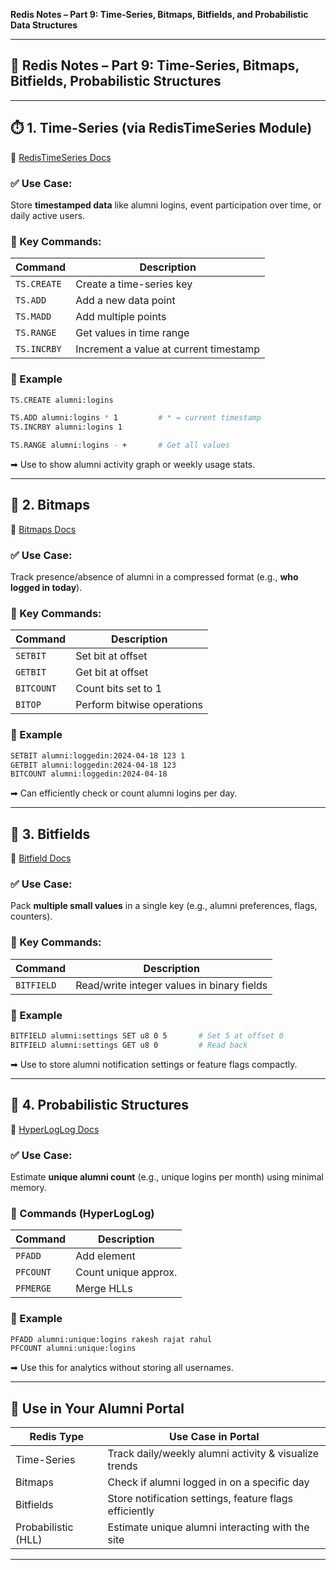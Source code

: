 **Redis Notes – Part 9: Time-Series, Bitmaps, Bitfields, and Probabilistic Data Structures**

---

## 📘 Redis Notes – Part 9: Time-Series, Bitmaps, Bitfields, Probabilistic Structures

---

## ⏱️ 1. Time-Series (via RedisTimeSeries Module)

🔗 [RedisTimeSeries Docs](https://redis.io/docs/latest/develop/data-types/timeseries/)

### ✅ Use Case:
Store **timestamped data** like alumni logins, event participation over time, or daily active users.

### 🔧 Key Commands:

| Command | Description |
|--------|-------------|
| `TS.CREATE` | Create a time-series key |
| `TS.ADD` | Add a new data point |
| `TS.MADD` | Add multiple points |
| `TS.RANGE` | Get values in time range |
| `TS.INCRBY` | Increment a value at current timestamp |

### 🧪 Example

```bash
TS.CREATE alumni:logins

TS.ADD alumni:logins * 1         # * = current timestamp
TS.INCRBY alumni:logins 1

TS.RANGE alumni:logins - +       # Get all values
```

➡ Use to show alumni activity graph or weekly usage stats.

---

## 🧠 2. Bitmaps

🔗 [Bitmaps Docs](https://redis.io/docs/latest/develop/data-types/bitmaps/)

### ✅ Use Case:
Track presence/absence of alumni in a compressed format (e.g., **who logged in today**).

### 🔧 Key Commands:

| Command | Description |
|--------|-------------|
| `SETBIT` | Set bit at offset |
| `GETBIT` | Get bit at offset |
| `BITCOUNT` | Count bits set to 1 |
| `BITOP` | Perform bitwise operations |

### 🧪 Example

```bash
SETBIT alumni:loggedin:2024-04-18 123 1
GETBIT alumni:loggedin:2024-04-18 123
BITCOUNT alumni:loggedin:2024-04-18
```

➡ Can efficiently check or count alumni logins per day.

---

## 🧮 3. Bitfields

🔗 [Bitfield Docs](https://redis.io/docs/latest/develop/data-types/bitfields/)

### ✅ Use Case:
Pack **multiple small values** in a single key (e.g., alumni preferences, flags, counters).

### 🔧 Key Commands:

| Command | Description |
|--------|-------------|
| `BITFIELD` | Read/write integer values in binary fields |

### 🧪 Example

```bash
BITFIELD alumni:settings SET u8 0 5       # Set 5 at offset 0
BITFIELD alumni:settings GET u8 0         # Read back
```

➡ Use to store alumni notification settings or feature flags compactly.

---

## 🎲 4. Probabilistic Structures

🔗 [HyperLogLog Docs](https://redis.io/docs/latest/develop/data-types/probabilistic/)

### ✅ Use Case:
Estimate **unique alumni count** (e.g., unique logins per month) using minimal memory.

### 🔧 Commands (HyperLogLog)

| Command | Description |
|--------|-------------|
| `PFADD` | Add element |
| `PFCOUNT` | Count unique approx. |
| `PFMERGE` | Merge HLLs |

### 🧪 Example

```bash
PFADD alumni:unique:logins rakesh rajat rahul
PFCOUNT alumni:unique:logins
```

➡ Use this for analytics without storing all usernames.

---

## 🎯 Use in Your Alumni Portal

| Redis Type | Use Case in Portal |
|------------|---------------------|
| Time-Series | Track daily/weekly alumni activity & visualize trends |
| Bitmaps | Check if alumni logged in on a specific day |
| Bitfields | Store notification settings, feature flags efficiently |
| Probabilistic (HLL) | Estimate unique alumni interacting with the site |

---
